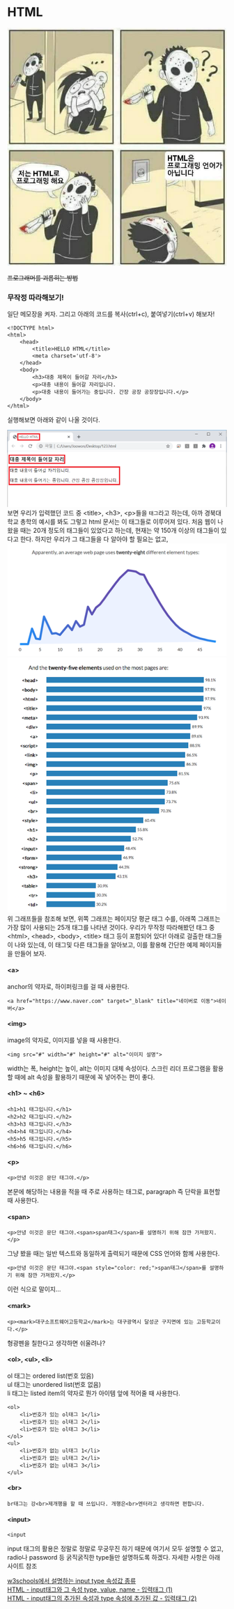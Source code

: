 # HTML
![htmlisnotaprogramminglanguage](../../statics/html_is_not_a.jpg)

~~프로그래머를 괴롭히는 방법~~

### 무작정 따라해보기!
일단 메모장을 켜자. 그리고 아래의 코드를 복사(ctrl+c), 붙여넣기(ctrl+v) 해보자!
```
<!DOCTYPE html>
<html>
    <head>
        <title>HELLO HTML</title>
        <meta charset='utf-8'>
    </head>
    <body>
        <h3>대충 제목이 들어갈 자리</h3>
        <p>대충 내용이 들어갈 자리입니다.
        <p>대충 내용이 들어가는 중입니다. 간장 공장 공장장입니다.</p>
    </body>
</html>
```
실행해보면 아래와 같이 나올 것이다.
 
![html1](../../statics/classdata/html/html1.png)  
보면 우리가 입력했던 코드 중 &lt;title&gt;, &lt;h3&gt;, &lt;p&gt;들을 `태그`라고 하는데, 아까 경북대학교 총학의 예시를 봐도 그렇고 html 문서는 이 태그들로 이루어져 있다. 
처음 웹이 나왔을 때는 20개 정도의 태그들이 있었다고 하는데, 현재는 약 150개 이상의 태그들이 있다고 한다.
하지만 우리가 그 태그들을 다 알아야 할 필요는 없고,  
![htmltag](../../statics/classdata/html/html_tag2.png)  
![htmltag](../../statics/classdata/html/html_tag.png)  
위 그래프들을 참조해 보면, 위쪽 그래프는 페이지당 평균 태그 수를, 아래쪽 그래프는 가장 많이 사용되는 25개 태그를 나타낸 것이다. 우리가 무작정 따라해봤던 태그 중 &lt;html&gt;, &lt;head&gt;, &lt;body&gt;, &lt;title&gt; 태그 등이 포함되어 있다! 아래로 걸출한 태그들이 나와 있는데,
이 태그및 다른 태그들을 알아보고, 이를 활용해 간단한 예제 페이지들을 만들어 보자.

#### &lt;a&gt;
anchor의 약자로, 하이퍼링크를 걸 때 사용한다.
```
<a href="https://www.naver.com" target="_blank" title="네이버로 이동">네이버</a>
```

#### &lt;img&gt;
image의 약자로, 이미지를 넣을 때 사용한다.
```
<img src="#" width="#" height="#" alt="이미지 설명">
```
width는 폭, height는 높이, alt는 이미지 대체 속성이다. 스크린 리더 프로그램을 활용할 때에 alt 속성을 활용하기 때문에 꼭 넣어주는 편이 좋다.

#### &lt;h1&gt; ~ &lt;h6&gt;
```
<h1>h1 태그입니다.</h1>
<h2>h2 태그입니다.</h2>
<h3>h3 태그입니다.</h3>
<h4>h4 태그입니다.</h4>
<h5>h5 태그입니다.</h5>
<h6>h6 태그입니다.</h6>
```
#### &lt;p&gt;
```
<p>안녕 이것은 문단 태그야.</p>
```
본문에 해당하는 내용을 적을 때 주로 사용하는 태그로, paragraph 즉 단락을 표현할 때 사용한다.
#### &lt;span&gt;
```
<p>안녕 이것은 문단 태그야.<span>span태그</span>를 설명하기 위해 잠깐 가져왔지.</p>
```
그냥 봤을 때는 일반 텍스트와 동일하게 출력되기 때문에 CSS 언어와 함께 사용한다.
```
<p>안녕 이것은 문단 태그야.<span style="color: red;">span태그</span>를 설명하기 위해 잠깐 가져왔지.</p>
```
이런 식으로 말이지...
#### &lt;mark&gt;
```
<p><mark>대구소프트웨어고등학교</mark>는 대구광역시 달성군 구지면에 있는 고등학교이다.</p>
```
형광펜을 칠한다고 생각하면 쉬울려나?
#### &lt;ol&gt;, &lt;ul&gt;, &lt;li&gt;
ol 태그는 ordered list(번호 있음)  
ul 태그는 unordered list(번호 없음)  
li 태그는 listed item의 약자로 뭔가 아이템 앞에 적어줄 때 사용한다.
```
<ol>
    <li>번호가 있는 ol태그 1</li>
    <li>번호가 있는 ol태그 2</li>
    <li>번호가 있는 ol태그 3</li>
</ol>
<ul>
    <li>번호가 없는 ul태그 1</li>
    <li>번호가 없는 ul태그 2</li>
    <li>번호가 없는 ul태그 3</li>
</ul>
```

#### &lt;br&gt;
```
br태그는 강<br>제개행을 할 때 쓰입니다. 개행은<br>엔터라고 생각하면 편합니다.
```
#### &lt;input&gt;
```
<input 
```
input 태그의 활용은 정말로 정말로 무궁무진 하기 때문에 여기서 모두 설명할 수 없고, radio나 password 등 굵직굵직한 type들만 설명하도록 하겠다. 자세한 사항은 아래 사이트 참조

[w3schools에서 설명하는 input type 속성값 종류](https://www.w3schools.com/html/html_form_input_types.asp)  
[HTML - input태그와 그 속성 type, value, name - 입력태그 (1)](https://yangbari.tistory.com/28)  
[HTML - input태그의 추가된 속성과 type 속성에 추가된 값 - 입력태그 (2)](https://yangbari.tistory.com/29)